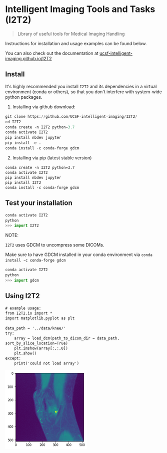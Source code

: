 # Intelligent Imaging Tools and Tasks (I2T2) 
> Library of useful tools for Medical Imaging Handling


Instructions for installation and usage examples can be found below.

You can also check out the documentation at [ucsf-intelligent-imaging.github.io/I2T2](https://ucsf-intelligent-imaging.github.io/I2T2/)

## Install

It's highly recommended you install `I2T2` and its dependencies in a virtual environment (conda or others), so that you don't interfere with system-wide python packages.

1. Installing via github download:

```python
git clone https://github.com/UCSF-intelligent-imaging/I2T2/
cd I2T2
conda create -n I2T2 python=3.7
conda activate I2T2
pip install nbdev jupyter
pip install -e .
conda install -c conda-forge gdcm
```

2. Installing via pip (latest stable version)

```
conda create -n I2T2 python=3.7
conda activate I2T2
pip install nbdev jupyter
pip install I2T2
conda install -c conda-forge gdcm
```

## Test your installation

```python
conda activate I2T2
python
>>> import I2T2
```

NOTE:

`I2T2` uses GDCM to uncompress some DICOMs.

Make sure to have GDCM installed in your conda environment via `conda install -c conda-forge gdcm`

```python
conda activate I2T2
python
>>> import gdcm
```

## Using I2T2

```
# example usage:
from I2T2.io import *
import matplotlib.pyplot as plt

data_path = '../data/knee/'
try:
    array = load_dcm(path_to_dicom_dir = data_path, sort_by_slice_location=True)
    plt.imshow(array[:,:,0])
    plt.show()
except:
    print('could not load array')    
```


![png](docs/images/output_8_0.png)

